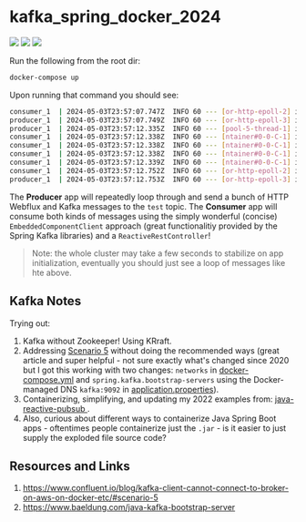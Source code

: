 # kafka_spring_docker_2024

[![](https://img.shields.io/badge/bitnami-kafka-red.svg)](https://hub.docker.com/r/bitnami/kafka) [![](https://img.shields.io/badge/Java-22-blue.svg)](https://hub.docker.com/_/maven) [![](https://img.shields.io/badge/Spring-Webflux-green.svg)](https://docs.spring.io/spring-framework/reference/web/webflux.html)

Run the following from the root dir:

```bash
docker-compose up
```

Upon running that command you should see:

```bash
consumer_1  | 2024-05-03T23:57:07.747Z  INFO 60 --- [or-http-epoll-2] i.t.s.c.ReactiveRestController           : webclient message
producer_1  | 2024-05-03T23:57:07.749Z  INFO 60 --- [or-http-epoll-3] i.t.publisher.webclient.WebClient        : WebClient message sent!
producer_1  | 2024-05-03T23:57:12.335Z  INFO 60 --- [pool-5-thread-1] i.t.p.kafka.EmbeddedComponentClient      : Kafka message sent!
consumer_1  | 2024-05-03T23:57:12.338Z  INFO 60 --- [ntainer#0-0-C-1] i.t.s.kafka.EmbeddedComponentReceiver    : hello1
consumer_1  | 2024-05-03T23:57:12.338Z  INFO 60 --- [ntainer#0-0-C-1] i.t.s.kafka.EmbeddedComponentReceiver    : hello2
consumer_1  | 2024-05-03T23:57:12.338Z  INFO 60 --- [ntainer#0-0-C-1] i.t.s.kafka.EmbeddedComponentReceiver    : hello3
consumer_1  | 2024-05-03T23:57:12.339Z  INFO 60 --- [ntainer#0-0-C-1] i.t.s.kafka.EmbeddedComponentReceiver    : hello4
consumer_1  | 2024-05-03T23:57:12.752Z  INFO 60 --- [or-http-epoll-2] i.t.s.c.ReactiveRestController           : webclient message
producer_1  | 2024-05-03T23:57:12.753Z  INFO 60 --- [or-http-epoll-3] i.t.publisher.webclient.WebClient        : WebClient message sent!
```

The **Producer** app will repeatedly loop through and send a bunch of HTTP Webflux and Kafka messages to the `test` topic. The **Consumer** app will consume both kinds of messages using the simply wonderful (concise) `EmbeddedComponentClient` approach (great functionalitiy provided by the Spring Kafka libraries) and a `ReactiveRestController`!

> Note: the whole cluster may take a few seconds to stabilize on app initialization, eventually you should just see a loop of messages like hte above.

## Kafka Notes

Trying out:

1. Kafka without Zookeeper! Using KRraft.
2. Addressing [Scenario 5](https://www.confluent.io/blog/kafka-client-cannot-connect-to-broker-on-aws-on-docker-etc/#scenario-5) without doing the recommended ways (great article and super helpful - not sure exactly what's changed since 2020 but I got this working with two changes: `networks` in [docker-compose.yml](docker-compose.yml) and `spring.kafka.bootstrap-servers` using the Docker-managed DNS `kafka:9092` in [application.properties](src/main/resources/application.properties)).
3. Containerizing, simplifying, and updating my 2022 examples from: [java-reactive-pubsub
](https://github.com/Thoughtscript/java-reactive-pubsub).
4. Also, curious about different ways to containerize Java Spring Boot apps - oftentimes people containerize just the `.jar` - is it easier to just supply the exploded file source code?


## Resources and Links

1. https://www.confluent.io/blog/kafka-client-cannot-connect-to-broker-on-aws-on-docker-etc/#scenario-5
2. https://www.baeldung.com/java-kafka-bootstrap-server
